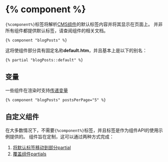# {% component %}

`{%component%}`标签将解析[CMS组件](cms-partials.md)的默认标签内容并将其显示在页面上。 并非所有组件都提供默认标签，请查阅组件的相关文档。

    {% component "blogPosts" %}

这将使组件部分具有固定名称**default.htm**，并且基本上是以下的别名：

    {% partial "blogPosts::default" %}

<a name="variables"></a>
## 变量

一些组件在渲染时支持[传递变量](cms-components.md#component-variables)

    {% component "blogPosts" postsPerPage="5" %}

<a name="customizing-components"></a>
## 自定义组件

在大多数情况下，不需要`{%component%}`标签，并且标签是作为组件API的使用示例提供的。 组件旨在定制，这可以通过两种方式完成：

1. [将默认标签移动到部分partial](cms-components.md#moving-default-markup)
1. [覆盖组件partials](cms-components.md#overriding-partials)
